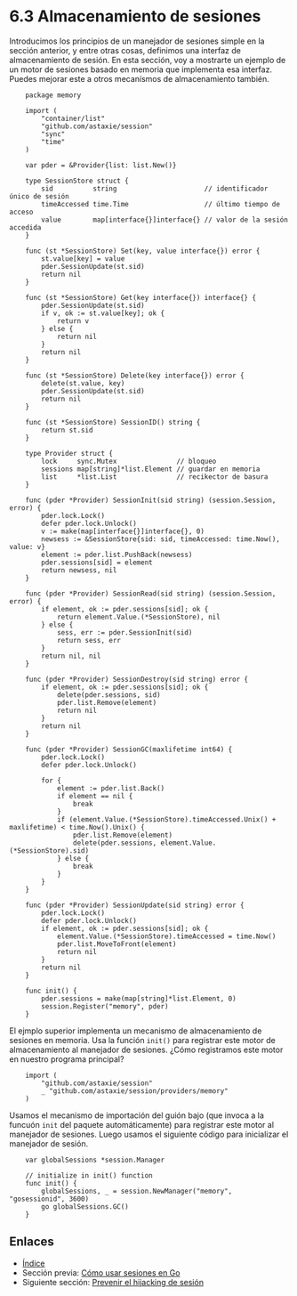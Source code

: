 # 6.3 Almacenamiento de sesiones

Introducimos los principios de un manejador de sesiones simple en la sección anterior, y entre otras cosas, definimos una interfaz de almacenamiento de sesión. En esta sección, voy a mostrarte un ejemplo de un motor de sesiones basado en memoria que implementa esa interfaz. Puedes mejorar este a otros mecanísmos de almacenamiento también.
```
	package memory

	import (
	    "container/list"
	    "github.com/astaxie/session"
	    "sync"
	    "time"
	)

	var pder = &Provider{list: list.New()}

	type SessionStore struct {
	    sid          string                      // identificador único de sesión
	    timeAccessed time.Time                   // último tiempo de acceso
	    value        map[interface{}]interface{} // valor de la sesión accedida
	}

	func (st *SessionStore) Set(key, value interface{}) error {
	    st.value[key] = value
	    pder.SessionUpdate(st.sid)
	    return nil
	}

	func (st *SessionStore) Get(key interface{}) interface{} {
	    pder.SessionUpdate(st.sid)
	    if v, ok := st.value[key]; ok {
	        return v
	    } else {
	        return nil
	    }
	    return nil
	}

	func (st *SessionStore) Delete(key interface{}) error {
	    delete(st.value, key)
	    pder.SessionUpdate(st.sid)
	    return nil
	}

	func (st *SessionStore) SessionID() string {
	    return st.sid
	}

	type Provider struct {
	    lock     sync.Mutex               // bloqueo
	    sessions map[string]*list.Element // guardar en memoria
	    list     *list.List               // recikector de basura
	}

	func (pder *Provider) SessionInit(sid string) (session.Session, error) {
	    pder.lock.Lock()
	    defer pder.lock.Unlock()
	    v := make(map[interface{}]interface{}, 0)
	    newsess := &SessionStore{sid: sid, timeAccessed: time.Now(), value: v}
	    element := pder.list.PushBack(newsess)
	    pder.sessions[sid] = element
	    return newsess, nil
	}

	func (pder *Provider) SessionRead(sid string) (session.Session, error) {
	    if element, ok := pder.sessions[sid]; ok {
	        return element.Value.(*SessionStore), nil
	    } else {
	        sess, err := pder.SessionInit(sid)
	        return sess, err
	    }
	    return nil, nil
	}

	func (pder *Provider) SessionDestroy(sid string) error {
	    if element, ok := pder.sessions[sid]; ok {
	        delete(pder.sessions, sid)
	        pder.list.Remove(element)
	        return nil
	    }
	    return nil
	}

	func (pder *Provider) SessionGC(maxlifetime int64) {
	    pder.lock.Lock()
	    defer pder.lock.Unlock()

	    for {
	        element := pder.list.Back()
	        if element == nil {
	            break
	        }
	        if (element.Value.(*SessionStore).timeAccessed.Unix() + maxlifetime) < time.Now().Unix() {
	            pder.list.Remove(element)
	            delete(pder.sessions, element.Value.(*SessionStore).sid)
	        } else {
	            break
	        }
	    }
	}

	func (pder *Provider) SessionUpdate(sid string) error {
	    pder.lock.Lock()
	    defer pder.lock.Unlock()
	    if element, ok := pder.sessions[sid]; ok {
	        element.Value.(*SessionStore).timeAccessed = time.Now()
	        pder.list.MoveToFront(element)
	        return nil
	    }
	    return nil
	}

	func init() {
	    pder.sessions = make(map[string]*list.Element, 0)
	    session.Register("memory", pder)
	}
```

El ejmplo superior implementa un mecanismo de almacenamiento de sesiones en memoria. Usa la función `init()` para registrar este motor de almacenamiento al manejador de sesiones. ¿Cómo registramos este motor en nuestro programa principal?
```
	import (
	    "github.com/astaxie/session"
	    _ "github.com/astaxie/session/providers/memory"
	)
```
Usamos el mecanismo de importación del guión bajo (que invoca a la funcuón `init` del paquete automáticamente) para registrar este motor al manejador de sesiones. Luego usamos el siguiente código para inicializar el manejador de sesión.
```
	var globalSessions *session.Manager

	// initialize in init() function
	func init() {
	    globalSessions, _ = session.NewManager("memory", "gosessionid", 3600)
	    go globalSessions.GC()
	}
```
## Enlaces

- [Índice](preface.md)
- Sección previa: [Cómo usar sesiones en Go](06.2.md)
- Siguiente sección: [Prevenir el hijacking de sesión](06.4.md)
